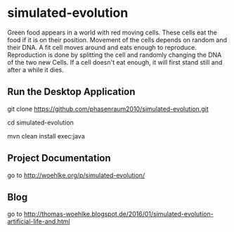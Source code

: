 simulated-evolution
===================

Green food appears in a world with red moving cells. These cells eat the food if it is on their position.
Movement of the cells depends on random and their DNA. A fit cell moves around and eats enough to reproduce.
Reproduction is done by splitting the cell and randomly changing the DNA of the two new Cells.
If a cell doesn't eat enough, it will first stand still and after a while it dies.

Run the Desktop Application
---------------------------

git clone https://github.com/phasenraum2010/simulated-evolution.git

cd simulated-evolution

mvn clean install exec:java

Project Documentation
---------------------
go to http://woehlke.org/p/simulated-evolution/

Blog
----
go to http://thomas-woehlke.blogspot.de/2016/01/simulated-evolution-artificial-life-and.html
